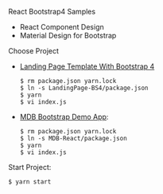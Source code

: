 React Bootstrap4 Samples
- React Component Design
- Material Design for Bootstrap

Choose Project

* [Landing Page Template With Bootstrap 4](https://webdesign.tutsplus.com/tutorials/how-to-build-a-landing-page-with-bootstrap-4--cms-32519)

    ```
    $ rm package.json yarn.lock
    $ ln -s LandingPage-BS4/package.json
    $ yarn
    $ vi index.js
    ```

* [MDB Bootstrap Demo App](https://mdbootstrap.com/docs/react/getting-started/download/):

    ```
    $ rm package.json yarn.lock
    $ ln -s MDB-React/package.json
    $ yarn
    $ vi index.js
    ```

Start Project:

    $ yarn start
